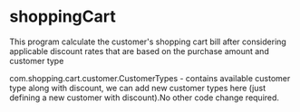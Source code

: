 # shoppingCart

This program calculate the customer's shopping cart bill after considering
applicable discount rates that are based on the purchase amount and customer type

com.shopping.cart.customer.CustomerTypes - contains available customer type along with discount, we can add new customer types here (just defining a new customer with discount).No other code change required. 
